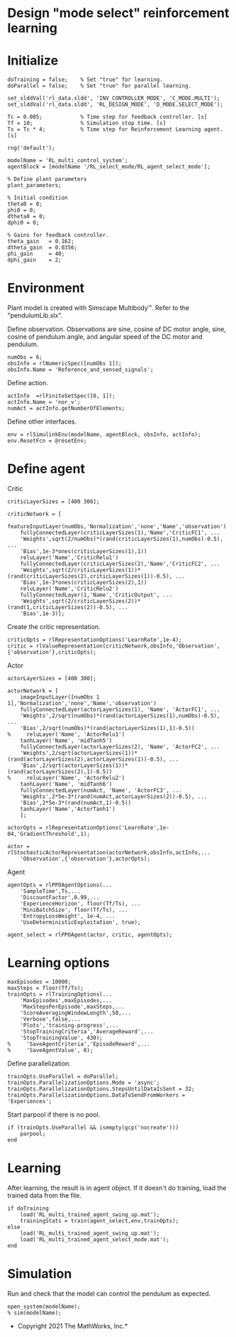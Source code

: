 # Design "mode select" reinforcement learning
# Initialize

```matlab:Code
doTraining = false;    % Set "true" for learning.
doParallel = false;    % Set "true" for parallel learning.

set_slddVal('rl_data.sldd', 'INV_CONTROLLER_MODE', 'C_MODE.MULTI');
set_slddVal('rl_data.sldd', 'RL_DESIGN_MODE', 'D_MODE.SELECT_MODE');

Tc = 0.005;            % Time step for feedback controller. [s]
Tf = 10;               % Simulation stop time. [s]
Ts = Tc * 4;           % Time step for Reinforcement Learning agent. [s]

rng('default');

modelName = 'RL_multi_control_system';
agentBlock = [modelName '/RL_select_mode/RL_agent_select_mode'];

% Define plant parameters
plant_parameters;

% Initial condition
theta0 = 0;
phi0 = 0;
dtheta0 = 0;
dphi0 = 0;

% Gains for feedback controller.
theta_gain   = 0.162;
dtheta_gain  = 0.0356;
phi_gain     = 40;
dphi_gain    = 2;
```

# Environment


Plant model is created with Simscape Multibody™. Refer to the "pendulumLib.slx".




Define observation. Observations are sine, cosine of DC motor angle, sine, cosine of pendulum angle, and angular speed of the DC motor and pendulum.



```matlab:Code
numObs = 6;
obsInfo = rlNumericSpec([numObs 1]);
obsInfo.Name = 'Reference_and_sensed_signals';
```



Define action.  



```matlab:Code
actInfo  =rlFiniteSetSpec([0, 1]);
actInfo.Name = 'nor_v';
numAct = actInfo.getNumberOfElements;
```



Define other interfaces.



```matlab:Code
env = rlSimulinkEnv(modelName, agentBlock, obsInfo, actInfo);
env.ResetFcn = @resetEnv;
```

# Define agent


Critic



```matlab:Code
criticLayerSizes = [400 300];

criticNetwork = [
    featureInputLayer(numObs,'Normalization','none','Name','observation')
    fullyConnectedLayer(criticLayerSizes(1),'Name','CriticFC1', ...
    'Weights',sqrt(2/numObs)*(rand(criticLayerSizes(1),numObs)-0.5), ...
    'Bias',1e-3*ones(criticLayerSizes(1),1))
    reluLayer('Name','CriticRelu1')
    fullyConnectedLayer(criticLayerSizes(2),'Name','CriticFC2', ...
    'Weights',sqrt(2/criticLayerSizes(1))*(rand(criticLayerSizes(2),criticLayerSizes(1))-0.5), ...
    'Bias',1e-3*ones(criticLayerSizes(2),1))
    reluLayer('Name','CriticRelu2')
    fullyConnectedLayer(1,'Name','CriticOutput', ...
    'Weights',sqrt(2/criticLayerSizes(2))*(rand(1,criticLayerSizes(2))-0.5), ...
    'Bias',1e-3)];
```



Create the critic representation.



```matlab:Code
criticOpts = rlRepresentationOptions('LearnRate',1e-4);
critic = rlValueRepresentation(criticNetwork,obsInfo,'Observation',{'observation'},criticOpts);
```



Actor



```matlab:Code
actorLayerSizes = [400 300];

actorNetwork = [
    imageInputLayer([numObs 1 1],'Normalization','none','Name','observation')
    fullyConnectedLayer(actorLayerSizes(1), 'Name', 'ActorFC1', ...
    'Weights',2/sqrt(numObs)*(rand(actorLayerSizes(1),numObs)-0.5), ...
    'Bias',2/sqrt(numObs)*(rand(actorLayerSizes(1),1)-0.5))
%     reluLayer('Name', 'ActorRelu1')
    tanhLayer('Name', 'midTanh5')
    fullyConnectedLayer(actorLayerSizes(2), 'Name', 'ActorFC2', ...
    'Weights',2/sqrt(actorLayerSizes(1))*(rand(actorLayerSizes(2),actorLayerSizes(1))-0.5), ...
    'Bias',2/sqrt(actorLayerSizes(1))*(rand(actorLayerSizes(2),1)-0.5))
%     reluLayer('Name', 'ActorRelu2')
    tanhLayer('Name', 'midTanh6')
    fullyConnectedLayer(numAct, 'Name', 'ActorFC3', ...
    'Weights',2*5e-3*(rand(numAct,actorLayerSizes(2))-0.5), ...
    'Bias',2*5e-3*(rand(numAct,1)-0.5))
    tanhLayer('Name','ActorTanh1')
    ];

actorOpts = rlRepresentationOptions('LearnRate',1e-04,'GradientThreshold',1);

actor = rlStochasticActorRepresentation(actorNetwork,obsInfo,actInfo,...
    'Observation',{'observation'},actorOpts);
```



Agent



```matlab:Code
agentOpts = rlPPOAgentOptions(...
    'SampleTime',Ts,...
    'DiscountFactor',0.99,...
    'ExperienceHorizon', floor(Tf/Ts), ...
    'MiniBatchSize', floor(Tf/Ts), ...
    'EntropyLossWeight', 1e-4, ...
    'UseDeterministicExploitation', true);

agent_select = rlPPOAgent(actor, critic, agentOpts);
```

# Learning options

```matlab:Code
maxEpisodes = 10000;
maxSteps = floor(Tf/Ts);
trainOpts = rlTrainingOptions(...
    'MaxEpisodes',maxEpisodes,...
    'MaxStepsPerEpisode',maxSteps,...
    'ScoreAveragingWindowLength',50,...
    'Verbose',false,...
    'Plots','training-progress',...
    'StopTrainingCriteria','AverageReward',...
    'StopTrainingValue', 430);
%     'SaveAgentCriteria','EpisodeReward',...
%     'SaveAgentValue', 0);
```



Define parallelization.



```matlab:Code
trainOpts.UseParallel = doParallel;
trainOpts.ParallelizationOptions.Mode = 'async';
trainOpts.ParallelizationOptions.StepsUntilDataIsSent = 32;
trainOpts.ParallelizationOptions.DataToSendFromWorkers = 'Experiences';
```



Start parpool if there is no pool.



```matlab:Code
if (trainOpts.UseParallel && isempty(gcp('nocreate')))
    parpool;
end
```

# Learning


After learning, the result is in agent object. If it doesn't do training, load the trained data from the file.



```matlab:Code
if doTraining
    load('RL_multi_trained_agent_swing_up.mat');
    trainingStats = train(agent_select,env,trainOpts);
else
    load('RL_multi_trained_agent_swing_up.mat');
    load('RL_multi_trained_agent_select_mode.mat');
end
```

# Simulation


Run and check that the model can control the pendulum as expected.



```matlab:Code
open_system(modelName);
% sim(modelName);
```

  


* Copyright 2021 The MathWorks, Inc.*



